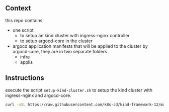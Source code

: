 ## Context

this repo contains 
- one script 
    - to setup an kind cluster with ingress-nginx controller
    - to setup argocd-core in the cluster
- argocd application manifests that will be applied to the cluster by argocd-core, they are in two separate folders
    - infra
    - applis


## Instructions
execute the script `setup-kind-cluster.sh` to setup the kind cluster with ingress-nginx and argocd-core.
```bash
curl -sSL https://raw.githubusercontent.com/k8s-cd/kind-framework-12/main/setup-kind-cluster.sh | bash
```